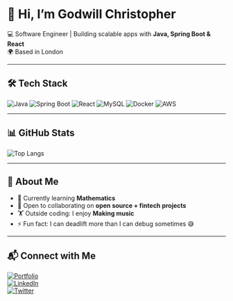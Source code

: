# 👋 Hi, I’m Godwill Christopher

💻 Software Engineer | Building scalable apps with **Java, Spring Boot & React**  
🌍 Based in London  

---

## 🛠️ Tech Stack
![Java](https://img.shields.io/badge/Java-ED8B00?style=for-the-badge&logo=openjdk&logoColor=white)
![Spring Boot](https://img.shields.io/badge/Spring%20Boot-6DB33F?style=for-the-badge&logo=springboot&logoColor=white)
![React](https://img.shields.io/badge/React-20232A?style=for-the-badge&logo=react&logoColor=61DAFB)
![MySQL](https://img.shields.io/badge/MySQL-005C84?style=for-the-badge&logo=mysql&logoColor=white)
![Docker](https://img.shields.io/badge/Docker-2496ED?style=for-the-badge&logo=docker&logoColor=white)
![AWS](https://img.shields.io/badge/AWS-232F3E?style=for-the-badge&logo=amazonaws&logoColor=white)

---

## 📊 GitHub Stats
![Top Langs](https://github-readme-stats.vercel.app/api/top-langs/?username=CodaBlurd&layout=compact&theme=radical)  

---

## 🌱 About Me
- 🎯 Currently learning **Mathematics**  
- 🤝 Open to collaborating on **open source + fintech projects**  
- 🏋️ Outside coding: I enjoy **Making music**  
- ⚡ Fun fact: I can deadlift more than I can debug sometimes 😅  

---

## 📬 Connect with Me
[![Portfolio](https://img.shields.io/badge/Portfolio-000?style=for-the-badge&logo=vercel&logoColor=white)](https://my-portfolio-3g68.vercel.app/)  
[![LinkedIn](https://img.shields.io/badge/LinkedIn-0A66C2?style=for-the-badge&logo=linkedin&logoColor=white)](https://linkedin.com/in/godwill-christopher/)  
[![Twitter](https://img.shields.io/badge/Twitter-1DA1F2?style=for-the-badge&logo=twitter&logoColor=white)](https://twitter.com/Generics09)  
